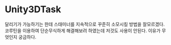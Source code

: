 # Unity3DTask
달리기가 가능하기는 한데 스태미너를 지속적으로 꾸준히 소모시킬 방법을 잘모르겠다. 코루틴을 이용하여 단순무식하게 해결해보려 하였는데 저것도 사용이 안된다. 이유가 무엇인지 궁금하다. 
